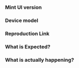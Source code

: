 ### Mint UI version

### Device model
<!-- e.g. iOS 9.3 Safari or Wechat webview -->

### Reproduction Link
<!-- A minimal JSBin, JSFiddle, Codepen, or a GitHub repository that can reproduce the bug. -->
<!-- Mint UI CDN: https://npmcdn.com/mint-ui/lib/index.js -->
<!-- Mint UI CSS File CDN: https://npmcdn.com/mint-ui/lib/style.css -->

### What is Expected?

### What is actually happening?